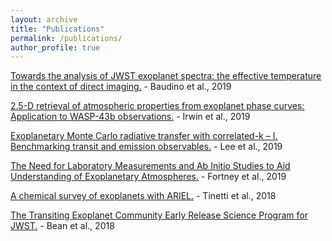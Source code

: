 ```yaml
---
layout: archive
title: "Publications"
permalink: /publications/
author_profile: true
---
```


<u><a href="10.1093/mnras/stz2764">Towards the analysis of JWST exoplanet spectra: the effective temperature in the context of direct imaging</a>.</u> - Baudino et al., 2019

<u><a href="http://arxiv.org/abs/1909.03233v1">2.5-D retrieval of atmospheric properties from exoplanet phase curves: Application to WASP-43b observations</a>.</u> - Irwin et al., 2019

<u><a href="https://academic.oup.com/mnras/article-abstract/487/2/2082/5497934?redirectedFrom=fulltext">Exoplanetary Monte Carlo radiative transfer with correlated-k – I. Benchmarking transit and emission observables</a>.</u> - Lee et al., 2019 

<u><a href="http://arxiv.org/abs/1905.07064v1">The Need for Laboratory Measurements and Ab Initio Studies to Aid Understanding of Exoplanetary Atmospheres</a>.</u> - Fortney et al., 2019

<u><a href="https://doi.org/10.1007/s10686-018-9598-x">A chemical survey of exoplanets with ARIEL</a>.</u> - Tinetti et al., 2018

<u><a href="https://doi.org/10.1088/1538-3873/aadbf3">The Transiting Exoplanet Community Early Release Science Program for JWST</a>.</u> - Bean et al., 2018
